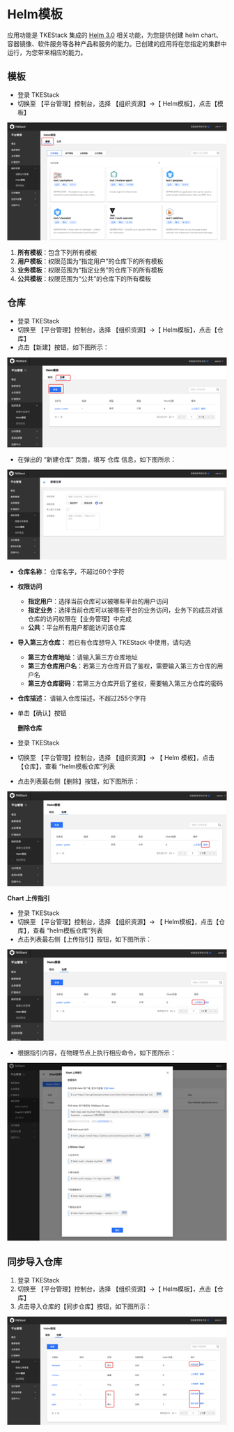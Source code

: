 # Helm模板

应用功能是 TKEStack 集成的 [Helm 3.0](https://helm.sh/) 相关功能，为您提供创建 helm chart、容器镜像、软件服务等各种产品和服务的能力。已创建的应用将在您指定的集群中运行，为您带来相应的能力。

## 模板

* 登录 TKEStack
* 切换至 【平台管理】控制台，选择 【组织资源】-&gt;【 Helm模板】，点击【模板】 

![image-20201203144524973](../../../images/image-20201203144524973.png)

1. **所有模板**：包含下列所有模板 
2. **用户模板**：权限范围为“指定用户”的仓库下的所有模板 
3. **业务模板**：权限范围为“指定业务”的仓库下的所有模板 
4. **公共模板**：权限范围为“公共”的仓库下的所有模板

## 仓库

* 登录 TKEStack
* 切换至 【平台管理】控制台，选择 【组织资源】-&gt;【 Helm模板】，点击【仓库】
* 点击【新建】按钮，如下图所示：

 

![&#x65B0;&#x5EFA;Chart&#x5305;&#x547D;&#x540D;&#x7A7A;&#x95F4;](../../../images/Chart包命名空间.png)

* 在弹出的 “新建仓库” 页面，填写 仓库 信息，如下图所示：

![image-20201203144754466](../../../images/image-20201203144754466.png)

* **仓库名称：** 仓库名字，不超过60个字符
* **权限访问**
  * **指定用户**：选择当前仓库可以被哪些平台的用户访问
  * **指定业务**：选择当前仓库可以被哪些平台的业务访问，业务下的成员对该仓库的访问权限在【业务管理】中完成
  * **公共**：平台所有用户都能访问该仓库
* **导入第三方仓库：** 若已有仓库想导入 TKEStack 中使用，请勾选
  * **第三方仓库地址**：请输入第三方仓库地址
  * **第三方仓库用户名**：若第三方仓库开启了鉴权，需要输入第三方仓库的用户名
  * **第三方仓库密码**：若第三方仓库开启了鉴权，需要输入第三方仓库的密码
* **仓库描述：** 请输入仓库描述，不超过255个字符
* 单击【确认】按钮

  **删除仓库**

* 登录 TKEStack
* 切换至 【平台管理】控制台，选择 【组织资源】-&gt; 【 Helm 模板】，点击【仓库】，查看 “helm模板仓库”列表
* 点击列表最右侧【删除】按钮，如下图所示：

![Chart&#x5305;&#x547D;&#x540D;&#x7A7A;&#x95F4;&#x5220;&#x9664;&#x6309;&#x94AE;](../../../images/Chart包命名空间删除按钮%20%281%29.png)

**Chart 上传指引**

* 登录 TKEStack
* 切换至 【平台管理】控制台，选择 【组织资源】-&gt; 【 Helm模板】，点击【仓库】，查看 “helm模板仓库”列表
* 点击列表最右侧【上传指引】按钮，如下图所示：

![Chart&#x5305;&#x547D;&#x540D;&#x7A7A;&#x95F4;&#x540D;&#x79F0;](../../../images/Chart包命名空间名称%20%281%29.png)

* 根据指引内容，在物理节点上执行相应命令，如下图所示：

 

![Chart&#x4E0A;&#x4F20;&#x6307;&#x5F15;&#x5185;&#x5BB9;](../../../images/Chart上传指引内容.png)

## 同步导入仓库

1. 登录 TKEStack
2. 切换至 【平台管理】控制台，选择 【组织资源】-&gt;【 Helm模板】，点击【仓库】
3. 点击导入仓库的【同步仓库】按钮，如下图所示：

![image-20201203151341971](../../../images/image-20201203151341971.png)

